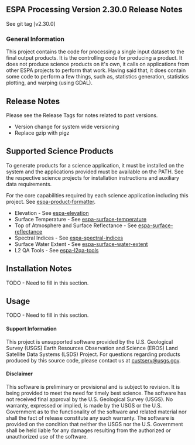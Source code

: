 ## ESPA Processing Version 2.30.0 Release Notes

See git tag [v2.30.0]

### General Information
This project contains the code for processing a single input dataset to the final output products.  It is the controlling code for producing a product.  It does not produce science products on it's own, it calls on applications from other ESPA projects to perform that work.  Having said that, it does contain some code to perform a few things, such as, statistics generation, statistics plotting, and warping (using GDAL).

## Release Notes
Please see the Release Tags for notes related to past versions.

- Version change for system wide versioning
- Replace gzip with pigz 

## Supported Science Products
To generate products for a science application, it must be installed on the system and the applications provided must be available on the PATH.  See the respective science projects for installation instructions and auxiliary data requirements.

For the core capabilities required by each science application including this project.  See  [espa-product-formatter](https://github.com/USGS-EROS/espa-product-formatter).

- Elevation - See [espa-elevation](https://github.com/USGS-EROS/espa-elevation)
- Surface Temperature - See [espa-surface-temperature](https://github.com/USGS-EROS/espa-surface-temperature)
- Top of Atmosphere and Surface Reflectance - See [espa-surface-reflectance](https://github.com/USGS-EROS/espa-surface-reflectance)
- Spectral Indices - See [espa-spectral-indices](https://github.com/USGS-EROS/espa-spectral-indices)
- Surface Water Extent - See [espa-surface-water-extent](https://github.com/USGS-EROS/espa-surface-water-extent)
- L2 QA Tools - See [espa-l2qa-tools](https://github.com/USGS-EROS/espa-l2qa-tools)

## Installation Notes
TODO - Need to fill in this section.

## Usage
TODO - Need to fill in this section.


#### Support Information

This project is unsupported software provided by the U.S. Geological Survey (USGS) Earth Resources Observation and Science (EROS) Land Satellite Data Systems (LSDS) Project. For questions regarding products produced by this source code, please contact us at [custserv@usgs.gov][2].

#### Disclaimer

This software is preliminary or provisional and is subject to revision. It is being provided to meet the need for timely best science. The software has not received final approval by the U.S. Geological Survey (USGS). No warranty, expressed or implied, is made by the USGS or the U.S. Government as to the functionality of the software and related material nor shall the fact of release constitute any such warranty. The software is provided on the condition that neither the USGS nor the U.S. Government shall be held liable for any damages resulting from the authorized or unauthorized use of the software.


[2]: mailto:custserv@usgs.gov

